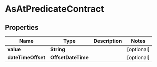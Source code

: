 

# AsAtPredicateContract


## Properties

| Name | Type | Description | Notes |
|------------ | ------------- | ------------- | -------------|
|**value** | **String** |  |  [optional] |
|**dateTimeOffset** | **OffsetDateTime** |  |  [optional] |



